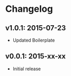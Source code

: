 # Changelog

## v1.0.1: 2015-07-23

- Updated Boilerplate

## v0.0.1: 2015-xx-xx

- Initial release
